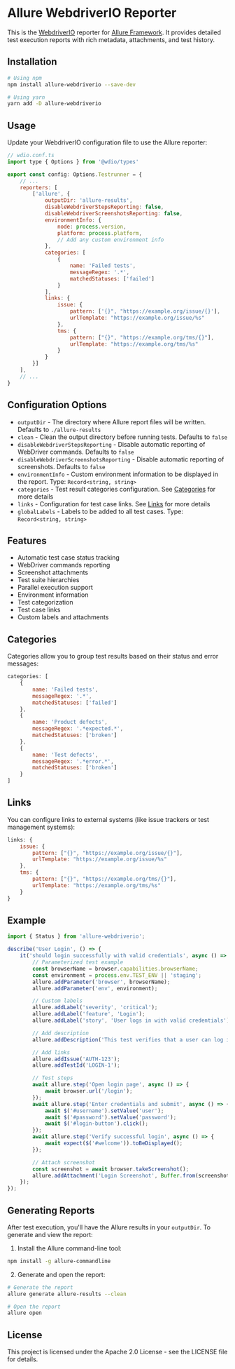 # Allure WebdriverIO Reporter

This is the [WebdriverIO](https://webdriver.io/) reporter for [Allure Framework](https://allurereport.org/). It provides detailed test execution reports with rich metadata, attachments, and test history.

## Installation

```bash
# Using npm
npm install allure-webdriverio --save-dev

# Using yarn
yarn add -D allure-webdriverio
```

## Usage

Update your WebdriverIO configuration file to use the Allure reporter:

```js
// wdio.conf.ts
import type { Options } from '@wdio/types'

export const config: Options.Testrunner = {
    // ...
    reporters: [
        ['allure', {
            outputDir: 'allure-results',
            disableWebdriverStepsReporting: false,
            disableWebdriverScreenshotsReporting: false,
            environmentInfo: {
                node: process.version,
                platform: process.platform,
                // Add any custom environment info
            },
            categories: [
                {
                    name: 'Failed tests',
                    messageRegex: '.*',
                    matchedStatuses: ['failed']
                }
            ],
            links: {
                issue: {
                    pattern: ['{}", "https://example.org/issue/{}'],
                    urlTemplate: "https://example.org/issue/%s"
                },
                tms: {
                    pattern: ["{}", "https://example.org/tms/{}"],
                    urlTemplate: "https://example.org/tms/%s"
                }
            }
        }]
    ],
    // ...
}
```

## Configuration Options

* `outputDir` - The directory where Allure report files will be written. Defaults to `./allure-results`
* `clean` - Clean the output directory before running tests. Defaults to `false`
* `disableWebdriverStepsReporting` - Disable automatic reporting of WebDriver commands. Defaults to `false`
* `disableWebdriverScreenshotsReporting` - Disable automatic reporting of screenshots. Defaults to `false`
* `environmentInfo` - Custom environment information to be displayed in the report. Type: `Record<string, string>`
* `categories` - Test result categories configuration. See [Categories](#categories) for more details
* `links` - Configuration for test case links. See [Links](#links) for more details
* `globalLabels` - Labels to be added to all test cases. Type: `Record<string, string>`

## Features

* Automatic test case status tracking
* WebDriver commands reporting
* Screenshot attachments
* Test suite hierarchies
* Parallel execution support
* Environment information
* Test categorization
* Test case links
* Custom labels and attachments

## Categories

Categories allow you to group test results based on their status and error messages:

```js
categories: [
    {
        name: 'Failed tests',
        messageRegex: '.*',
        matchedStatuses: ['failed']
    },
    {
        name: 'Product defects',
        messageRegex: '.*expected.*',
        matchedStatuses: ['broken']
    },
    {
        name: 'Test defects',
        messageRegex: '.*error.*',
        matchedStatuses: ['broken']
    }
]
```

## Links

You can configure links to external systems (like issue trackers or test management systems):

```js
links: {
    issue: {
        pattern: ["{}", "https://example.org/issue/{}"],
        urlTemplate: "https://example.org/issue/%s"
    },
    tms: {
        pattern: ["{}", "https://example.org/tms/{}"],
        urlTemplate: "https://example.org/tms/%s"
    }
}
```

## Example

```typescript
import { Status } from 'allure-webdriverio';

describe('User Login', () => {
    it('should login successfully with valid credentials', async () => {
        // Parameterized test example
        const browserName = browser.capabilities.browserName;
        const environment = process.env.TEST_ENV || 'staging';
        allure.addParameter('browser', browserName);
        allure.addParameter('env', environment);

        // Custom labels
        allure.addLabel('severity', 'critical');
        allure.addLabel('feature', 'Login');
        allure.addLabel('story', 'User logs in with valid credentials');

        // Add description
        allure.addDescription('This test verifies that a user can log in with valid credentials.');

        // Add links
        allure.addIssue('AUTH-123');
        allure.addTestId('LOGIN-1');

        // Test steps
        await allure.step('Open login page', async () => {
            await browser.url('/login');
        });
        await allure.step('Enter credentials and submit', async () => {
            await $('#username').setValue('user');
            await $('#password').setValue('password');
            await $('#login-button').click();
        });
        await allure.step('Verify successful login', async () => {
            await expect($('#welcome')).toBeDisplayed();
        });

        // Attach screenshot
        const screenshot = await browser.takeScreenshot();
        allure.addAttachment('Login Screenshot', Buffer.from(screenshot, 'base64'), 'image/png');
    });
});
```

## Generating Reports

After test execution, you'll have the Allure results in your `outputDir`. To generate and view the report:

1. Install the Allure command-line tool:
```bash
npm install -g allure-commandline
```

2. Generate and open the report:
```bash
# Generate the report
allure generate allure-results --clean

# Open the report
allure open
```

## License

This project is licensed under the Apache 2.0 License - see the LICENSE file for details. 